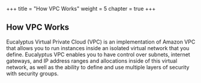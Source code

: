 +++
title = "How VPC Works"
weight = 5
chapter = true
+++


## How VPC Works
Eucalyptus Virtual Private Cloud (VPC) is an implementation of Amazon VPC that allows you to run instances inside an isolated virtual network that you define. Eucalyptus VPC enables you to have control over subnets, internet gateways, and IP address ranges and allocations inside of this virtual network, as well as the ability to define and use multiple layers of security with security groups. 

